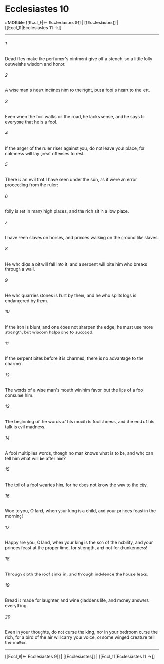 # Ecclesiastes 10
#MDBible
[[Eccl_9|← Ecclesiastes 9]] | [[Ecclesiastes]] | [[Eccl_11|Ecclesiastes 11 →]]

***

###### 1 
Dead flies make the perfumer's ointment give off a stench; so a little folly outweighs wisdom and honor. 

###### 2 
A wise man's heart inclines him to the right, but a fool's heart to the left. 

###### 3 
Even when the fool walks on the road, he lacks sense, and he says to everyone that he is a fool. 

###### 4 
If the anger of the ruler rises against you, do not leave your place, for calmness will lay great offenses to rest. 

###### 5 
There is an evil that I have seen under the sun, as it were an error proceeding from the ruler: 

###### 6 
folly is set in many high places, and the rich sit in a low place. 

###### 7 
I have seen slaves on horses, and princes walking on the ground like slaves. 

###### 8 
He who digs a pit will fall into it, and a serpent will bite him who breaks through a wall. 

###### 9 
He who quarries stones is hurt by them, and he who splits logs is endangered by them. 

###### 10 
If the iron is blunt, and one does not sharpen the edge, he must use more strength, but wisdom helps one to succeed. 

###### 11 
If the serpent bites before it is charmed, there is no advantage to the charmer. 

###### 12 
The words of a wise man's mouth win him favor, but the lips of a fool consume him. 

###### 13 
The beginning of the words of his mouth is foolishness, and the end of his talk is evil madness. 

###### 14 
A fool multiplies words, though no man knows what is to be, and who can tell him what will be after him? 

###### 15 
The toil of a fool wearies him, for he does not know the way to the city. 

###### 16 
Woe to you, O land, when your king is a child, and your princes feast in the morning! 

###### 17 
Happy are you, O land, when your king is the son of the nobility, and your princes feast at the proper time, for strength, and not for drunkenness! 

###### 18 
Through sloth the roof sinks in, and through indolence the house leaks. 

###### 19 
Bread is made for laughter, and wine gladdens life, and money answers everything. 

###### 20 
Even in your thoughts, do not curse the king, nor in your bedroom curse the rich, for a bird of the air will carry your voice, or some winged creature tell the matter. 

***

[[Eccl_9|← Ecclesiastes 9]] | [[Ecclesiastes]] | [[Eccl_11|Ecclesiastes 11 →]]
